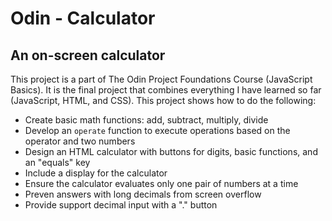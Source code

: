 # Odin - Calculator

## An on-screen calculator

This project is a part of The Odin Project Foundations Course (JavaScript Basics). It is the final project that combines everything I have learned so far (JavaScript, HTML, and CSS). This project shows how to do the following:
 
 * Create basic math functions: add, subtract, multiply, divide
 * Develop an `operate` function to execute operations based on the operator and two numbers
 * Design an HTML calculator with buttons for digits, basic functions, and an "equals" key
 * Include a display for the calculator
 * Ensure the calculator evaluates only one pair of numbers at a time
 * Preven answers with long decimals from screen overflow
 * Provide support decimal input with a "." button
